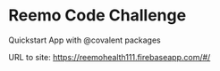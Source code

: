 # Reemo Code Challenge

Quickstart App with @covalent packages

URL to site: https://reemohealth111.firebaseapp.com/#/
